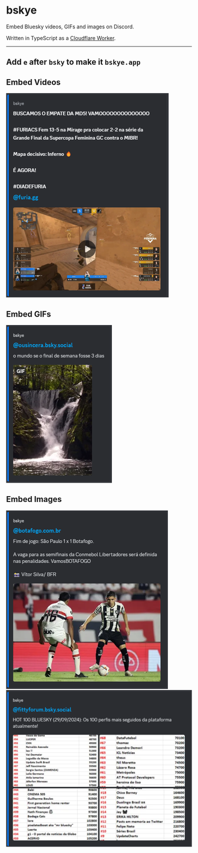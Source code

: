 # bskye

Embed Bluesky videos, GIFs and images on Discord.

Written in TypeScript as a [Cloudflare Worker](https://workers.cloudflare.com/).

----

## Add `e` after `bsky` to make it `bskye.app`

## Embed Videos

![](/.docs/embed-example/video.png)

## Embed GIFs

![](/.docs/embed-example/gif.png)

## Embed Images

![](/.docs/embed-example/single-image.png)
![](/.docs/embed-example/multiple-images.png)